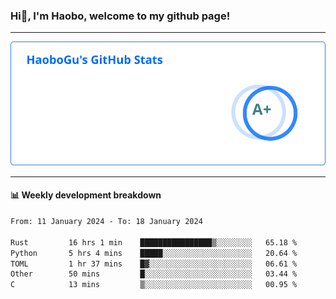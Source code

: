 <!--<h2 align="center"> Hi👋, I'm Haobo, welcome to my github page! </h2>-->
### Hi👋, I'm Haobo, welcome to my github page!
-------

<img href="https://github.com/HaoboGu" src="assets/stats.svg" alt="github stats" /> 

-------

#### 📊 **Weekly development breakdown**
<!--START_SECTION:waka-->

```txt
From: 11 January 2024 - To: 18 January 2024

Rust         16 hrs 1 min    ████████████████▒░░░░░░░░   65.18 %
Python       5 hrs 4 mins    █████░░░░░░░░░░░░░░░░░░░░   20.64 %
TOML         1 hr 37 mins    █▓░░░░░░░░░░░░░░░░░░░░░░░   06.61 %
Other        50 mins         █░░░░░░░░░░░░░░░░░░░░░░░░   03.44 %
C            13 mins         ▒░░░░░░░░░░░░░░░░░░░░░░░░   00.95 %
```

<!--END_SECTION:waka-->
<!--
backup url: https://github-readme-status-dusky-ten.vercel.app/api?username=HaoboGu&count_private=true&show_icons=true&theme=transparent&border_color=2f80ed
-->
<!--
**HaoboGu/HaoboGu** is a ✨ _special_ ✨ repository because its `README.md` (this file) appears on your GitHub profile.

Here are some ideas to get you started:

- 🔭 I’m currently working on AI-assisted programming tools
- 🌱 I’m currently learning ...
- 👯 I’m looking to collaborate on ...
- 🤔 I’m looking for help with ...
- 💬 Ask me about ...
- 📫 How to reach me: ...
- 😄 Pronouns: ...
- ⚡ Fun fact: ...
-->
